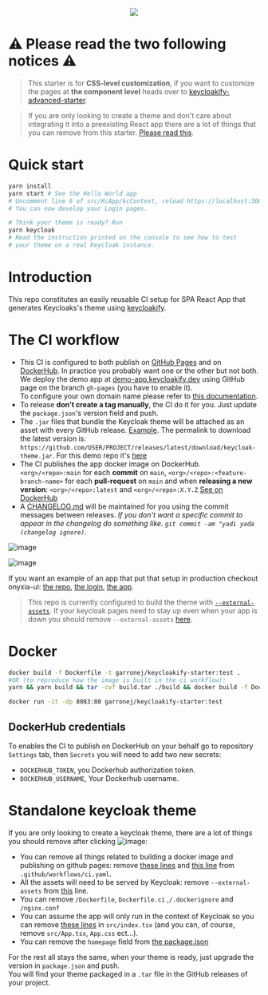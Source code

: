 <p align="center">
    <img src="https://github.com/garronej/keycloakify-starter/workflows/ci/badge.svg?branch=main">
</p>

# ⚠️ Please read the two following notices ⚠️

> This starter is for **CSS-level customization**, if you want to customize the pages at
> **the component level** heads over to [keycloakify-advanced-starter](https://github.com/garronej/keycloakify-advanced-starter).

> If you are only looking to create a theme and don't care about integrating it into a preexisting React app there
> are a lot of things that you can remove from this starter. [Please read this](/standalone-keycloak-theme).

# Quick start

```bash
yarn install
yarn start # See the Hello World app
# Uncomment line 6 of src/KcApp/kcContext, reload https://localhost:3000
# You can now develop your Login pages.

# Think your theme is ready? Run
yarn keycloak
# Read the instruction printed on the console to see how to test
# your theme on a real Keycloak instance.
```

# Introduction

This repo constitutes an easily reusable CI setup for SPA React App that generates Keycloaks's theme
using [keycloakify](https://github.com/InseeFrLab/keycloakify).

# The CI workflow

-   This CI is configured to both publish on [GitHub Pages](https://github.com/garronej/keycloakify-starter/blob/71baa789254f00bf521d40dc0a8db6925aa72942/.github/workflows/ci.yaml#L47-L65) and on [DockerHub](https://github.com/garronej/keycloakify-starter/blob/71baa789254f00bf521d40dc0a8db6925aa72942/.github/workflows/ci.yaml#L66-L111). In practice you probably want one
    or the other but not both.  
    We deploy the demo app at [demo-app.keycloakify.dev](https://demo-app.keycloakify.dev) using GitHub page on the branch `gh-pages` (you have to enable it).  
    To configure your own domain name please refer to [this documentation](https://docs.gitlanding.dev/using-a-custom-domain-name).
-   To release **don't create a tag manually**, the CI do it for you. Just update the `package.json`'s version field and push.
-   The `.jar` files that bundle the Keycloak theme will be attached as an asset with every GitHub release. [Example](https://github.com/InseeFrLab/keycloakify-starter/releases/tag/v0.1.0). The permalink to download the latest version is: `https://github.com/USER/PROJECT/releases/latest/download/keycloak-theme.jar`.
    For this demo repo it's [here](https://github.com/garronej/keycloakify-starter/releases/latest/download/keycloak-theme.jar)
-   The CI publishes the app docker image on DockerHub. `<org>/<repo>:main` for each **commit** on `main`, `<org>/<repo>:<feature-branch-name>` for each **pull-request** on `main`
    and when **releasing a new version**: `<org>/<repo>:latest` and `<org>/<repo>:X.Y.Z`
    [See on DockerHub](https://hub.docker.com/r/garronej/keycloakify-starter/tags?page=1&ordering=last_updated)
-   A [CHANGELOG.md](https://github.com/InseeFrLab/keycloakify-starter/blob/main/CHANGELOG.md) will be maintained for you using the commit messages between releases. _If you don't want a specific commit to appear
    in the changelog do something like. `git commit -am "yadi yada (changelog ignore)`._

![image](https://user-images.githubusercontent.com/6702424/149981027-a56dbd22-6b74-461b-be53-f460daa28700.png)

![image](https://user-images.githubusercontent.com/6702424/149980234-3587221c-5d50-47a2-a0fd-d3cf0fe46fc4.png)

If you want an example of an app that put that setup in production checkout onyxia-ui: [the repo](https://github.com/InseeFrLab/onyxia-ui), [the login](https://auth.lab.sspcloud.fr/auth/realms/sspcloud/protocol/openid-connect/auth?client_id=onyxia&redirect_uri=https%3A%2F%2Fonyxia.lab.sspcloud.fr), [the app](https://datalab.sspcloud.fr).

> This repo is currently configured to build the theme with [`--external-assets`](https://github.com/InseeFrLab/keycloakify#specify-from-where-the-resources-should-be-downloaded).
> If your keycloak pages need to stay up even when your app is down you should remove `--external-assets` [here](https://github.com/garronej/keycloakify-starter/blob/f87f211c433d1520c9ecf66565c6b88779aa98ed/.github/workflows/ci.yaml#L139).

# Docker

```bash
docker build -f Dockerfile -t garronej/keycloakify-starter:test .
#OR (to reproduce how the image is built in the ci workflow):
yarn && yarn build && tar -cvf build.tar ./build && docker build -f Dockerfile.ci -t garronej/keycloakify-starter:test . && rm build.tar

docker run -it -dp 8083:80 garronej/keycloakify-starter:test
```

## DockerHub credentials

To enables the CI to publish on DockerHub on your behalf go to
repository `Settings` tab, then `Secrets` you will need to add two new secrets:

-   `DOCKERHUB_TOKEN`, you Dockerhub authorization token.
-   `DOCKERHUB_USERNAME`, Your Dockerhub username.

# Standalone keycloak theme

If you are only looking to create a keycloak theme, there are a lot of things you should remove after clicking ![image](https://user-images.githubusercontent.com/6702424/98155461-92395e80-1ed6-11eb-93b2-98c64453043f.png):

-   You can remove all things related to building a docker image and publishing on github pages:
    remove [these lines](https://github.com/garronej/keycloakify-starter/blob/fc6bcb98b8d09ed13b5f52ed8d39923511669000/.github/workflows/ci.yaml#L45-L109)
    and [this line](https://github.com/garronej/keycloakify-starter/blob/fc6bcb98b8d09ed13b5f52ed8d39923511669000/.github/workflows/ci.yaml#L118-L119) from `.github/workflows/ci.yaml`.
-   All the assets will need to be served by Keycloak: remove `--external-assets` from [this](https://github.com/garronej/keycloakify-starter/blob/fc6bcb98b8d09ed13b5f52ed8d39923511669000/.github/workflows/ci.yaml#L21) line.
-   You can remove `/Dockerfile`, `Dockerfile.ci` ,`/.dockerignore` and `/nginx.conf`
-   You can assume the app will only run in the context of Keycloak so you can remove [these lines](https://github.com/garronej/keycloakify-starter/blob/095e8e9b044044364ffb8a4c6e6a14e33674886e/src/index.tsx#L30-L31)
    in `src/index.tsx` (and you can, of course, remove `src/App.tsx`, `App.css` ect...).
-   You can remove the `homepage` field from [the package.json](https://github.com/garronej/keycloakify-starter/blob/095e8e9b044044364ffb8a4c6e6a14e33674886e/package.json#L2)

For the rest all stays the same, when your theme is ready, just upgrade the version in `package.json` and push.  
You will find your theme packaged in a `.tar` file in the GitHub releases of your project.
